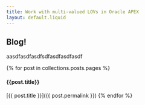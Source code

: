 ```yaml
---
title: Work with multi-valued LOVs in Oracle APEX
layout: default.liquid
---
```

## Blog!
aasdfasdfasdfsdfasdfasdfasdf

{% for post in collections.posts.pages %}
#### {{post.title}}

[{{ post.title }}]({{ post.permalink }})
{% endfor %}
